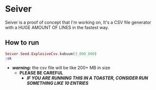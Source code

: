 # Seiver

Seiver is a proof of concept that I'm working on, It's a CSV file generator with a HUGE AMOUNT OF LINES in the fastest way.

## How to run
```elixir
Seiver.Seed.ExplosiveCsv.kabuum(3_000_000)
:ok
```
- ***warning:*** the csv file will be like 200+ MB in size
  - **PLEASE BE CAREFUL**
    - ***IF YOU ARE RUNNING THIS IN A TOASTER, CONSIDER RUN SOMETHING LIKE 10 ENTRIES***

